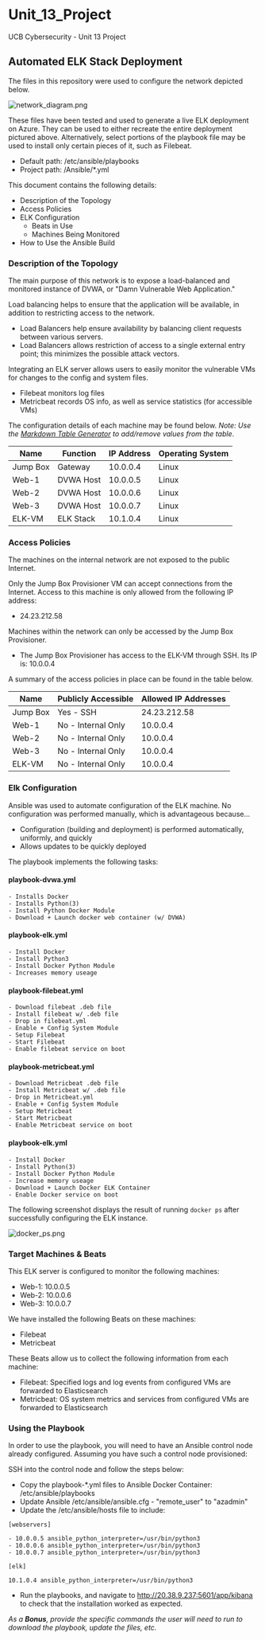 # Unit_13_Project
UCB Cybersecurity - Unit 13 Project

## Automated ELK Stack Deployment

The files in this repository were used to configure the network depicted below.

![network_diagram.png](Diagrams/Azure_Network_Diagram.png)

These files have been tested and used to generate a live ELK deployment on Azure. They can be used to either recreate the entire deployment pictured above. Alternatively, select portions of the playbook file may be used to install only certain pieces of it, such as Filebeat.

  - Default path: /etc/ansible/playbooks
  - Project path: /Ansible/*.yml

This document contains the following details:
- Description of the Topology
- Access Policies
- ELK Configuration
  - Beats in Use
  - Machines Being Monitored
- How to Use the Ansible Build


### Description of the Topology

The main purpose of this network is to expose a load-balanced and monitored instance of DVWA, or "Damn Vulnerable Web Application."

Load balancing helps to ensure that the application will be available, in addition to restricting access to the network.
- Load Balancers help ensure availability by balancing client requests between various servers.
- Load Balancers allows restriction of access to a single external entry point; this minimizes the possible attack vectors.

Integrating an ELK server allows users to easily monitor the vulnerable VMs for changes to the config and system files.
- Filebeat monitors log files
- Metricbeat records OS info, as well as service statistics (for accessible VMs)

The configuration details of each machine may be found below.
_Note: Use the [Markdown Table Generator](http://www.tablesgenerator.com/markdown_tables) to add/remove values from the table_.

| Name     | Function | IP Address | Operating System |
|----------|----------|------------|------------------|
| Jump Box | Gateway  | 10.0.0.4   | Linux            |
| Web-1     | DVWA Host         | 10.0.0.5           | Linux                 |
| Web-2     | DVWA Host         | 10.0.0.6           | Linux                 |
| Web-3     | DVWA Host         | 10.0.0.7           | Linux                 |
| ELK-VM     | ELK Stack         |  10.1.0.4          | Linux                 |

### Access Policies

The machines on the internal network are not exposed to the public Internet. 

Only the Jump Box Provisioner VM can accept connections from the Internet. Access to this machine is only allowed from the following IP address:
- 24.23.212.58

Machines within the network can only be accessed by the Jump Box Provisioner.
- The Jump Box Provisioner has access to the ELK-VM through SSH. Its IP is: 10.0.0.4

A summary of the access policies in place can be found in the table below.

| Name     | Publicly Accessible | Allowed IP Addresses |
|----------|---------------------|----------------------|
| Jump Box | Yes - SSH             | 24.23.212.58    |
| Web-1         | No - Internal Only                    | 10.0.0.4                     |
| Web-2         | No - Internal Only                    | 10.0.0.4                     |
| Web-3         | No - Internal Only                    | 10.0.0.4                     |
| ELK-VM         | No - Internal Only                    | 10.0.0.4                     |

### Elk Configuration

Ansible was used to automate configuration of the ELK machine. No configuration was performed manually, which is advantageous because...
- Configuration (building and deployment) is performed automatically, uniformly, and quickly
- Allows updates to be quickly deployed

The playbook implements the following tasks:

#### playbook-dvwa.yml
```
- Installs Docker
- Installs Python(3)
- Install Python Docker Module
- Download + Launch docker web container (w/ DVWA)
```
#### playbook-elk.yml
```
- Install Docker
- Install Python3
- Install Docker Python Module
- Increases memory useage
```
#### playbook-filebeat.yml
```
- Download filebeat .deb file
- Install filebeat w/ .deb file
- Drop in filebeat.yml
- Enable + Config System Module
- Setup Filebeat
- Start Filebeat
- Enable filebeat service on boot
```
#### playbook-metricbeat.yml
```
- Download Metricbeat .deb file
- Install Metricbeat w/ .deb file
- Drop in Metricbeat.yml
- Enable + Config System Module
- Setup Metricbeat
- Start Metricbeat
- Enable Metricbeat service on boot
```
#### playbook-elk.yml
```
- Install Docker
- Install Python(3)
- Install Docker Python Module
- Increase memory useage
- Download + Launch Docker ELK Container
- Enable Docker service on boot
```
The following screenshot displays the result of running `docker ps` after successfully configuring the ELK instance.

![docker_ps.png](Images/docker_ps.png)

### Target Machines & Beats
This ELK server is configured to monitor the following machines:
- Web-1: 10.0.0.5
- Web-2: 10.0.0.6
- Web-3: 10.0.0.7

We have installed the following Beats on these machines:
- Filebeat
- Metricbeat

These Beats allow us to collect the following information from each machine:
- Filebeat: Specified logs and log events from configured VMs are forwarded to Elasticsearch
- Metricbeat: OS system metrics and services from configured VMs are forwarded to Elasticsearch

### Using the Playbook
In order to use the playbook, you will need to have an Ansible control node already configured. Assuming you have such a control node provisioned: 

SSH into the control node and follow the steps below:
- Copy the playbook-*.yml files to Ansible Docker Container: /etc/ansible/playbooks
- Update Ansible /etc/ansible/ansible.cfg - "remote_user" to "azadmin"
- Update the /etc/ansible/hosts file to include:
```
[webservers]

- 10.0.0.5 ansible_python_interpreter=/usr/bin/python3
- 10.0.0.6 ansible_python_interpreter=/usr/bin/python3
- 10.0.0.7 ansible_python_interpreter=/usr/bin/python3

[elk]

10.1.0.4 ansible_python_interpreter=/usr/bin/python3
```
- Run the playbooks, and navigate to http://20.38.9.237:5601/app/kibana to check that the installation worked as expected.

_As a **Bonus**, provide the specific commands the user will need to run to download the playbook, update the files, etc._
